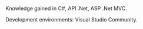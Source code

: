 

Knowledge gained in C#, API .Net, ASP .Net MVC.

Development environments: Visual Studio Community.
